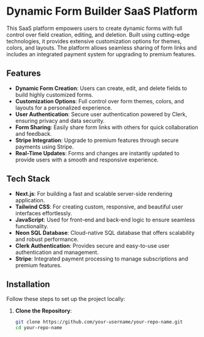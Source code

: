 
# Dynamic Form Builder SaaS Platform

This SaaS platform empowers users to create dynamic forms with full control over field creation, editing, and deletion. Built using cutting-edge technologies, it provides extensive customization options for themes, colors, and layouts. The platform allows seamless sharing of form links and includes an integrated payment system for upgrading to premium features.

## Features

- **Dynamic Form Creation**: Users can create, edit, and delete fields to build highly customized forms.
- **Customization Options**: Full control over form themes, colors, and layouts for a personalized experience.
- **User Authentication**: Secure user authentication powered by Clerk, ensuring privacy and data security.
- **Form Sharing**: Easily share form links with others for quick collaboration and feedback.
- **Stripe Integration**: Upgrade to premium features through secure payments using Stripe.
- **Real-Time Updates**: Forms and changes are instantly updated to provide users with a smooth and responsive experience.

## Tech Stack

- **Next.js**: For building a fast and scalable server-side rendering application.
- **Tailwind CSS**: For creating custom, responsive, and beautiful user interfaces effortlessly.
- **JavaScript**: Used for front-end and back-end logic to ensure seamless functionality.
- **Neon SQL Database**: Cloud-native SQL database that offers scalability and robust performance.
- **Clerk Authentication**: Provides secure and easy-to-use user authentication and management.
- **Stripe**: Integrated payment processing to manage subscriptions and premium features.

## Installation

Follow these steps to set up the project locally:

1. **Clone the Repository**:

   ```bash
   git clone https://github.com/your-username/your-repo-name.git
   cd your-repo-name
